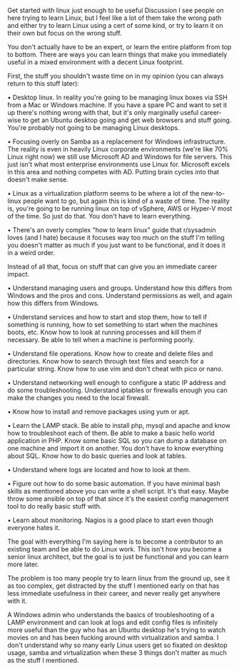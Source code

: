 Get started with linux just enough to be useful
Discussion
I see people on here trying to learn Linux, but I feel like a lot of them take the wrong path and either try to learn Linux using a cert of some kind, or try to learn it on their own but focus on the wrong stuff.

You don't actually have to be an expert, or learn the entire platform from top to bottom. There are ways you can learn things that make you immediately useful in a mixed environment with a decent Linux footprint.

First, the stuff you shouldn't waste time on in my opinion (you can always return to this stuff later):

• Desktop linux. In reality you're going to be managing linux boxes via SSH from a Mac or Windows machine. If you have a spare PC and want to set it up there's nothing wrong with that, but it's only marginally useful career-wise to get an Ubuntu desktop going and get web browsers and stuff going. You're probably not going to be managing Linux desktops.

• Focusing overly on Samba as a replacement for Windows infrastructure. The reality is even in heavily Linux corporate environments (we're like 70% Linux right now) we still use Microsoft AD and Windows for file servers. This just isn't what most enterprise environments use Linux for. Microsoft excels in this area and nothing competes with AD. Putting brain cycles into that doesn't make sense.

• Linux as a virtualization platform seems to be where a lot of the new-to-linux people want to go, but again this is kind of a waste of time. The reality is, you're going to be running linux on top of vSphere, AWS or Hyper-V most of the time. So just do that. You don't have to learn everything.

• There's an overly complex "how to learn linux" guide that r/sysadmin loves (and I hate) because it focuses way too much on the stuff I'm telling you doesn't matter as much if you just want to be functional, and it does it in a weird order.

Instead of all that, focus on stuff that can give you an immediate career impact.

• Understand managing users and groups. Understand how this differs from Windows and the pros and cons. Understand permissions as well, and again how this differs from Windows.

• Understand services and how to start and stop them, how to tell if something is running, how to set something to start when the machines boots, etc. Know how to look at running processes and kill them if necessary. Be able to tell when a machine is performing poorly.

• Understand file operations. Know how to create and delete files and directories. Know how to search through text files and search for a particular string. Know how to use vim and don't cheat with pico or nano.

• Understand networking well enough to configure a static IP address and do some troubleshooting. Understand iptables or firewalls enough you can make the changes you need to the local firewall.

• Know how to install and remove packages using yum or apt.

• Learn the LAMP stack. Be able to install php, mysql and apache and know how to troubleshoot each of them. Be able to make a basic hello world application in PHP. Know some basic SQL so you can dump a database on one machine and import it on another. You don't have to know everything about SQL. Know how to do basic queries and look at tables.

• Understand where logs are located and how to look at them.

• Figure out how to do some basic automation. If you have minimal bash skills as mentioned above you can write a shell script. It's that easy. Maybe throw some ansible on top of that since it's the easiest config management tool to do really basic stuff with.

• Learn about monitoring. Nagios is a good place to start even though everyone hates it.

The goal with everything I'm saying here is to become a contributor to an existing team and be able to do Linux work. This isn't how you become a senior linux architect, but the goal is to just be functional and you can learn more later.

The problem is too many people try to learn linux from the ground up, see it as too complex, get distracted by the stuff I mentioned early on that has less immediate usefulness in their career, and never really get anywhere with it.

A Windows admin who understands the basics of troubleshooting of a LAMP environment and can look at logs and edit config files is infinitely more useful than the guy who has an Ubuntu desktop he's trying to watch movies on and has been fucking around with virtualization and samba. I don't understand why so many early Linux users get so fixated on desktop usage, samba and virtualization when these 3 things don't matter as much as the stuff I mentioned.
